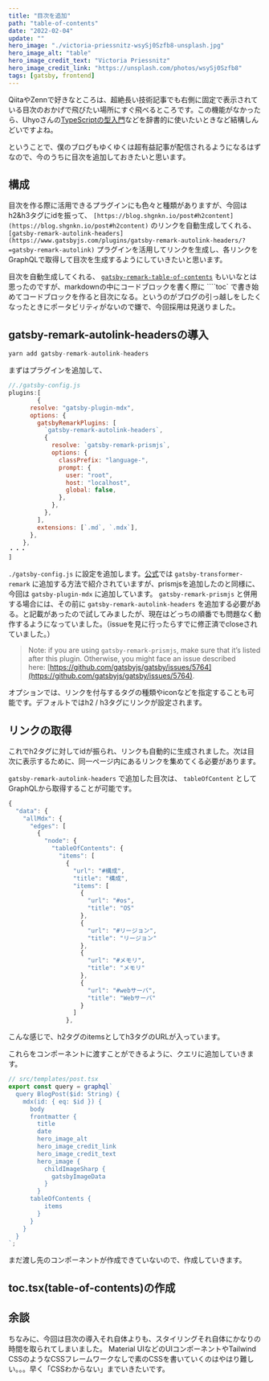 ```yaml
---
title: "目次を追加"
path: "table-of-contents"
date: "2022-02-04"
update: ""
hero_image: "./victoria-priessnitz-wsySj0Szfb8-unsplash.jpg"
hero_image_alt: "table"
hero_image_credit_text: "Victoria Priessnitz"
hero_image_credit_link: "https://unsplash.com/photos/wsySj0Szfb8"
tags: [gatsby, frontend]
---
```


QiitaやZennで好きなところは、超絶長い技術記事でも右側に固定で表示されている目次のおかげで飛びたい場所にすぐ飛べるところです。この機能がなかったら、Uhyoさんの[TypeScriptの型入門](https://qiita.com/uhyo/items/e2fdef2d3236b9bfe74a)などを辞書的に使いたいときなど結構しんどいですよね。

ということで、僕のブログもゆくゆくは超有益記事が配信されるようになるはずなので、今のうちに目次を追加しておきたいと思います。

## 構成
目次を作る際に活用できるプラグインにも色々と種類がありますが、今回は h2&h3タグにidを振って、 `[https://blog.shgnkn.io/post#h2content](https://blog.shgnkn.io/post#h2content)` のリンクを自動生成してくれる、 `[gatsby-remark-autolink-headers](https://www.gatsbyjs.com/plugins/gatsby-remark-autolink-headers/?=gatsby-remark-autolink)` プラグインを活用してリンクを生成し、各リンクをGraphQLで取得して目次を生成するようにしていきたいと思います。

目次を自動生成してくれる、 [`gatsby-remark-table-of-contents`](https://www.gatsbyjs.com/plugins/gatsby-remark-table-of-contents/) もいいなとは思ったのですが、markdownの中にコードブロックを書く際に ````toc` で書き始めてコードブロックを作ると目次になる。というのがブログの引っ越しをしたくなったときにポータビリティがないので嫌で、今回採用は見送りました。

## gatsby-remark-autolink-headersの導入

```jsx
yarn add gatsby-remark-autolink-headers
```

まずはプラグインを追加して、

```jsx
//./gatsby-config.js
plugins:[
		{
      resolve: "gatsby-plugin-mdx",
      options: {
        gatsbyRemarkPlugins: [
          `gatsby-remark-autolink-headers`,
          {
            resolve: `gatsby-remark-prismjs`,
            options: {
              classPrefix: "language-",
              prompt: {
                user: "root",
                host: "localhost",
                global: false,
              },
            },
          },
        ],
        extensions: [`.md`, `.mdx`],
      },
    },
・・・
]
```

`./gatsby-config.js` に設定を追加します。[公式](https://www.gatsbyjs.com/plugins/gatsby-remark-autolink-headers/?=gatsby-remark-autolink)では `gatsby-transformer-remark` に追加する方法で紹介されていますが、prismjsを追加したのと同様に、今回は `gatsby-plugin-mdx` に追加しています。 `gatsby-remark-prismjs` と併用する場合には、その前に `gatsby-remark-autolink-headers` を追加する必要がある。と記載があったので試してみましたが、現在はどっちの順番でも問題なく動作するようになっていました。（issueを見に行ったらすでに修正済でcloseされていました。）

> Note: if you are using `gatsby-remark-prismjs`, make sure that it’s listed after this plugin. Otherwise, you might face an issue described here: [https://github.com/gatsbyjs/gatsby/issues/5764](https://github.com/gatsbyjs/gatsby/issues/5764).
>

オプションでは、リンクを付与するタグの種類やiconなどを指定することも可能です。デフォルトではh2 / h3タグにリンクが設定されます。

## リンクの取得

これでh2タグに対してidが振られ、リンクも自動的に生成されました。次は目次に表示するために、同一ページ内にあるリンクを集めてくる必要があります。

`gatsby-remark-autolink-headers` で追加した目次は、 `tableOfContent` としてGraphQLから取得することが可能です。

```jsx
{
  "data": {
    "allMdx": {
      "edges": [
        {
          "node": {
            "tableOfContents": {
              "items": [
                {
                  "url": "#構成",
                  "title": "構成",
                  "items": [
                    {
                      "url": "#os",
                      "title": "OS"
                    },
                    {
                      "url": "#リージョン",
                      "title": "リージョン"
                    },
                    {
                      "url": "#メモリ",
                      "title": "メモリ"
                    },
                    {
                      "url": "#webサーバ",
                      "title": "Webサーバ"
                    }
                  ]
                },
```

こんな感じで、h2タグのitemsとしてh3タグのURLが入っています。

これらをコンポーネントに渡すことができるように、クエリに追加していきます。

```jsx
// src/templates/post.tsx
export const query = graphql`
  query BlogPost($id: String) {
    mdx(id: { eq: $id }) {
      body
      frontmatter {
        title
        date
        hero_image_alt
        hero_image_credit_link
        hero_image_credit_text
        hero_image {
          childImageSharp {
            gatsbyImageData
          }
        }
      tableOfContents {
          items
        }
      }
    }
  }
`;
```

まだ渡し先のコンポーネントが作成できていないので、作成していきます。

## toc.tsx(table-of-contents)の作成


## 余談
ちなみに、今回は目次の導入それ自体よりも、スタイリングそれ自体にかなりの時間を取られてしまいました。
Material UIなどのUIコンポーネントやTailwind CSSのようなCSSフレームワークなしで素のCSSを書いていくのはやはり難しい。。。早く「CSSわからない」までいきたいです。